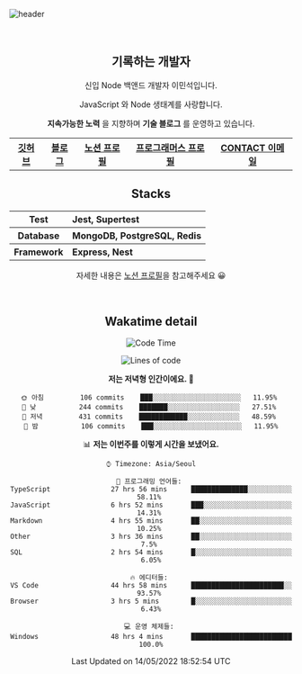 ![header](https://capsule-render.vercel.app/api?type=rect&fontColor=f5f6fa&color=192a56&height=220&section=header&text=MinSeok%20Lee&fontSize=40)

&nbsp;

<h2 font-size="20px" align="center"> 기록하는 개발자 </h2>

<div align="center">
  
  <p>신입 Node 백앤드 개발자 이민석입니다.</p>
  <p>JavaScript 와 Node 생태계를 사랑합니다.</p>
  <p><strong>지속가능한 노력</strong> 을 지향하며 <strong>기술 블로그</strong> 를 운영하고 있습니다.</p>
  
  <p></p>
  <table>
    <tr>
      <th>
          <a href="https://github.com/unchaptered"> 깃허브 </a>
      </th>
      <th>
          <a href="https://velog.io/@unchapterd"> 블로그 </a>
      </th>
      <th>
          <a href="https://www.notion.so/9cf275a5af0441529ba7ba43f0d51f40"> 노션 프로필 </a>
      </th>
      <th>
          <a href="https://programmers.co.kr/pr/workstation19961002_3722"> 프로그래머스 프로필 </a>
      </th>
      <th>
          <a href="workstation19961002@gamil.com"> CONTACT 이메일 </a>
      </th>
    </tr>
  </table>
 

<h2 font-size="20px" align="center"> Stacks </h2>

<div align="center">
  <table font-weight="100">
    <tr>
      <th>Test</th>
      <th align="left">Jest, Supertest</th>
    </tr>
    <tr>
      <th>Database</th>
      <th align="left">MongoDB, PostgreSQL, Redis</th>
    </tr>
    <tr>
      <th>Framework</th>
      <th align="left">Express, Nest</th>
    </tr>
  </table>
  
  <footer> 자세한 내용은 <a href="https://band-queen-769.notion.site/9cf275a5af0441529ba7ba43f0d51f40">노션 프로필</a>을 참고해주세요 😀 </footer>
  
</div>
  
&nbsp;

<h2 font-size="20px" align="center"> Wakatime detail </h2>

<div align="center">

<!--START_SECTION:waka-->
![Code Time](http://img.shields.io/badge/Code%20Time-0%20secs-blue)

![Lines of code](https://img.shields.io/badge/%EC%A0%80%EB%8A%94%20%EC%97%AC%ED%83%9C%EA%B9%8C%EC%A7%80%20-843%20Thousand%20%EC%A4%84%EC%9D%98%20%EC%BD%94%EB%93%9C%EB%A5%BC%20%EC%9E%91%EC%84%B1%ED%96%88%EC%96%B4%EC%9A%94.-blue)

**저는 저녁형 인간이에요. 🦉** 

```text
🌞 아침         106 commits    ███░░░░░░░░░░░░░░░░░░░░░░   11.95% 
🌆 낮　         244 commits    ███████░░░░░░░░░░░░░░░░░░   27.51% 
🌃 저녁         431 commits    ████████████░░░░░░░░░░░░░   48.59% 
🌙 밤　         106 commits    ███░░░░░░░░░░░░░░░░░░░░░░   11.95%

```


📊 **저는 이번주를 이렇게 시간을 보냈어요.** 

```text
⌚︎ Timezone: Asia/Seoul

💬 프로그래밍 언어들: 
TypeScript               27 hrs 56 mins      ██████████████░░░░░░░░░░░   58.11% 
JavaScript               6 hrs 52 mins       ███░░░░░░░░░░░░░░░░░░░░░░   14.31% 
Markdown                 4 hrs 55 mins       ██░░░░░░░░░░░░░░░░░░░░░░░   10.25% 
Other                    3 hrs 36 mins       ██░░░░░░░░░░░░░░░░░░░░░░░   7.5% 
SQL                      2 hrs 54 mins       █░░░░░░░░░░░░░░░░░░░░░░░░   6.05%

🔥 에디터들: 
VS Code                  44 hrs 58 mins      ███████████████████████░░   93.57% 
Browser                  3 hrs 5 mins        █░░░░░░░░░░░░░░░░░░░░░░░░   6.43%

💻 운영 체제들: 
Windows                  48 hrs 4 mins       █████████████████████████   100.0%

```


 Last Updated on 14/05/2022 18:52:54 UTC
<!--END_SECTION:waka-->
  
</div>

